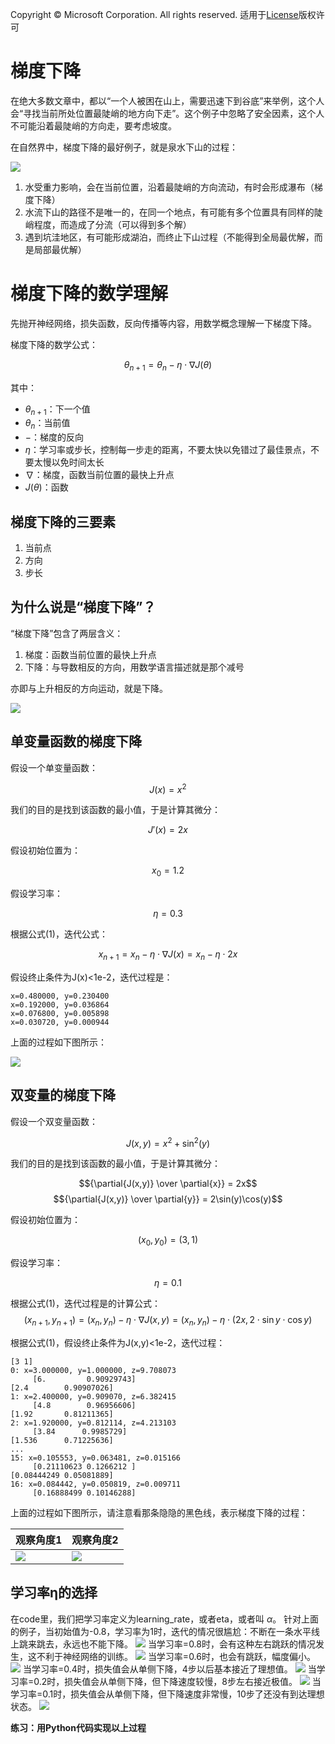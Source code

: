Copyright © Microsoft Corporation. All rights reserved.
  适用于[License](https://github.com/Microsoft/ai-edu/blob/master/LICENSE.md)版权许可


# 梯度下降

在绝大多数文章中，都以“一个人被困在山上，需要迅速下到谷底”来举例，这个人会“寻找当前所处位置最陡峭的地方向下走”。这个例子中忽略了安全因素，这个人不可能沿着最陡峭的方向走，要考虑坡度。

在自然界中，梯度下降的最好例子，就是泉水下山的过程：

<img src=".\Images\2\gd_water.png"/>

1. 水受重力影响，会在当前位置，沿着最陡峭的方向流动，有时会形成瀑布（梯度下降）
2. 水流下山的路径不是唯一的，在同一个地点，有可能有多个位置具有同样的陡峭程度，而造成了分流（可以得到多个解）
3. 遇到坑洼地区，有可能形成湖泊，而终止下山过程（不能得到全局最优解，而是局部最优解）


# 梯度下降的数学理解

先抛开神经网络，损失函数，反向传播等内容，用数学概念理解一下梯度下降。

梯度下降的数学公式：

$$\theta_{n+1} = \theta_{n} - \eta \cdot \nabla J(\theta) \tag{1}$$

其中：
- $\theta_{n+1}$：下一个值
- $\theta_n$：当前值
- $-$：梯度的反向
- $\eta$：学习率或步长，控制每一步走的距离，不要太快以免错过了最佳景点，不要太慢以免时间太长
- $\nabla$：梯度，函数当前位置的最快上升点
- $J(\theta)$：函数

## 梯度下降的三要素

1. 当前点
2. 方向
3. 步长

## 为什么说是“梯度下降”？

“梯度下降”包含了两层含义：
1. 梯度：函数当前位置的最快上升点
2. 下降：与导数相反的方向，用数学语言描述就是那个减号

亦即与上升相反的方向运动，就是下降。

<img src=".\Images\2\gd_concept.png"> 


## 单变量函数的梯度下降

假设一个单变量函数：

$$J(x) = x ^2$$

我们的目的是找到该函数的最小值，于是计算其微分：

$$J'(x) = 2x$$

假设初始位置为：

$$x_0=1.2$$

假设学习率：

$$\eta = 0.3$$

根据公式(1)，迭代公式：

$$x_{n+1} = x_{n} - \eta \cdot \nabla J(x)= x_{n} - \eta \cdot 2x\tag{1}$$

假设终止条件为J(x)<1e-2，迭代过程是：
```
x=0.480000, y=0.230400
x=0.192000, y=0.036864
x=0.076800, y=0.005898
x=0.030720, y=0.000944
```

上面的过程如下图所示：

<img src=".\Images\2\gd_single_variable.png"> 


## 双变量的梯度下降


假设一个双变量函数：

$$J(x,y) = x^2 + \sin^2(y)$$

我们的目的是找到该函数的最小值，于是计算其微分：

$${\partial{J(x,y)} \over \partial{x}} = 2x$$$${\partial{J(x,y)} \over \partial{y}} = 2\sin(y)\cos(y)$$

假设初始位置为：

$$(x_0,y_0)=(3,1)$$

假设学习率：

$$\eta = 0.1$$

根据公式(1)，迭代过程是的计算公式：
$$(x_{n+1},y_{n+1}) = (x_n,y_n) - \eta \cdot \nabla J(x,y) = (x_n,y_n) - \eta \cdot (2x,2 \cdot \sin y \cdot \cos y) \tag{1}$$

根据公式(1)，假设终止条件为J(x,y)<1e-2，迭代过程：
```
[3 1]
0: x=3.000000, y=1.000000, z=9.708073
     [6.         0.90929743]
[2.4        0.90907026]
1: x=2.400000, y=0.909070, z=6.382415
     [4.8        0.96956606]
[1.92       0.81211365]
2: x=1.920000, y=0.812114, z=4.213103
     [3.84      0.9985729]
[1.536      0.71225636]
...
15: x=0.105553, y=0.063481, z=0.015166
     [0.21110623 0.1266212 ]
[0.08444249 0.05081889]
16: x=0.084442, y=0.050819, z=0.009711
     [0.16888499 0.10146288]
```

上面的过程如下图所示，请注意看那条隐隐的黑色线，表示梯度下降的过程：

|观察角度1|观察角度2|
|---|---|
|<img src=".\Images\2\gd_double_variable.png">|<img src=".\Images\2\gd_double_variable2.png"> |


## 学习率η的选择

在code里，我们把学习率定义为learning_rate，或者eta，或者叫 $\alpha$。
针对上面的例子，当初始值为-0.8，学习率为1时，迭代的情况很尴尬：不断在一条水平线上跳来跳去，永远也不能下降。
<img src=".\Images\2\gd100.png"> 
当学习率=0.8时，会有这种左右跳跃的情况发生，这不利于神经网络的训练。
<img src=".\Images\2\gd080.png"> 
当学习率=0.6时，也会有跳跃，幅度偏小。
<img src=".\Images\2\gd060.png"> 
当学习率=0.4时，损失值会从单侧下降，4步以后基本接近了理想值。
<img src=".\Images\2\gd040.png"> 
当学习率=0.2时，损失值会从单侧下降，但下降速度较慢，8步左右接近极值。
<img src=".\Images\2\gd020.png"> 
当学习率=0.1时，损失值会从单侧下降，但下降速度非常慢，10步了还没有到达理想状态。
<img src=".\Images\2\gd010.png"> 

**练习：用Python代码实现以上过程**


